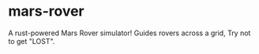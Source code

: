 # mars-rover
A rust-powered Mars Rover simulator! Guides rovers across a grid, Try not to get "LOST".
